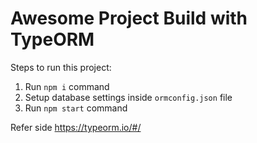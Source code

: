 # Awesome Project Build with TypeORM

Steps to run this project:

1. Run `npm i` command
2. Setup database settings inside `ormconfig.json` file
3. Run `npm start` command


Refer side
https://typeorm.io/#/
